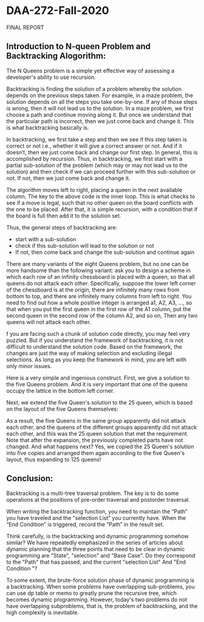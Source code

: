 # DAA-272-Fall-2020

FINAL REPORT

Introduction to N-queen Problem and Backtracking Alogorithm:
------------------------------------------------------------

The N Queens problem is a simple yet effective way of assessing a developer's ability to use recursion.

Backtracking is finding the solution of a problem whereby the solution depends on the previous steps taken. For example, in a maze problem, the solution depends on all the steps you take one-by-one. If any of those steps is wrong, then it will not lead us to the solution. In a maze problem, we first choose a path and continue moving along it. But once we understand that the particular path is incorrect, then we just come back and change it. This is what backtracking basically is.

In backtracking, we first take a step and then we see if this step taken is correct or not i.e., whether it will give a correct answer or not. And if it doesn’t, then we just come back and change our first step. In general, this is accomplished by recursion. Thus, in backtracking, we first start with a partial sub-solution of the problem (which may or may not lead us to the solution) and then check if we can proceed further with this sub-solution or not. If not, then we just come back and change it.

The algorithm moves left to right, placing a queen in the next available column. The key to the above code is the inner loop. This is what checks to see if a move is legal, such that no other queen on the board conflicts with the one to be placed. After that, it is simple recursion, with a condition that if the board is full then add it to the solution set.

Thus, the general steps of backtracking are:

- start with a sub-solution
- check if this sub-solution will lead to the solution or not
- If not, then come back and change the sub-solution and continue again

There are many variants of the eight Queens problem, but no one can be more handsome than the following variant: ask you to design a scheme in which each row of an infinity chessboard is placed with a queen, so that all queens do not attack each other. Specifically, suppose the lower left corner of the chessboard is at the origin, there are infinitely many rows from bottom to top, and there are infinitely many columns from left to right. You need to find out how a whole positive integer is arranged a1, A2, A3, ..., so that when you put the first queen in the first row of the A1 column, put the second queen in the second row of the column A2, and so on, Then any two queens will not attack each other.

f you are facing such a chunk of solution code directly, you may feel very puzzled. But if you understand the framework of backtracking, it is not difficult to understand the solution code. Based on the framework, the changes are just the way of making selection and excluding illegal selections. As long as you keep the framework in mind, you are left with only minor issues.

Here is a very simple and ingenious construct. First, we give a solution to the five Queens problem. And it is very important that one of the queens occupy the lattice in the bottom left corner.

Next, we extend the five Queen's solution to the 25 queen, which is based on the layout of the five Queens themselves:

As a result, the five Queens in the same group apparently did not attack each other, and the queens of the different groups apparently did not attack each other, and this was the 25 queen solution that met the requirement. Note that after the expansion, the previously completed parts have not changed.
And what happens next? Yes, we copied the 25 Queen's solution into five copies and arranged them again according to the five Queen's layout, thus expanding to 125 queens!


Conclusion:
-----------
Backtracking is a multi-tree traversal problem. The key is to do some operations at the positions of pre-order traversal and postorder traversal. 

When writing the backtracking function, you need to maintain the “Path” you have traveled and the "selection List” you currently have. When the “End Condition” is triggered, record the “Path” in the result set.

Think carefully, is the backtracking and dynamic programming somehow similar? We have repeatedly emphasized in the series of articles about dynamic planning that the three points that need to be clear in dynamic programming are "State", "selection" and "Base Case". Do they correspond to the "Path" that has passed, and the current "selection List" And "End Condition "?

To some extent, the brute-force solution phase of dynamic programming is a backtracking. When some problems have overlapping sub-problems, you can use dp table or memo to greatly prune the recursive tree, which becomes dynamic programming. However, today's two problems do not have overlapping subproblems, that is, the problem of backtracking, and the high complexity is inevitable.

